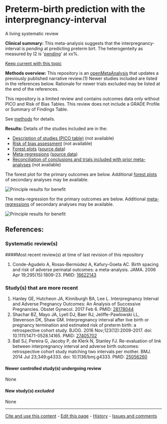 # Preterm-birth prediction with the interpregnancy-interval

A living systematic review

**Clinical summary:** This meta-analysis suggests that the interpregnancy-interval is *pending* at predicting preterm birt. The heterogenteity as measured by I2 is '[pending](http://handbook.cochrane.org/chapter_9/9_5_2_identifying_and_measuring_heterogeneity.htm)' at xx%.

[Keep current with this topic](Keep-up.md)

**Methods overview:** This repository is an [openMetaAnalysis](https://openmetaanalysis.github.io/) that updates a previously published narrative review.(1) Newer studies included are listed in the references below. Rationale for newer trials excluded may be listed at the end of the references. 

This repository is a limited review and contains outcomes data only without PICO and Risk of Bias Tables.  This review does not include a GRADE Profile or Summary of Findings Table.

See [methods](http://openmetaanalysis.github.io/methods.html) for details.

**Results:** Details of the studies included are in the:
* [Description of studies (PICO table)](../../tree/master/study-details/pico-table.md) (not available)
* [Risk of bias assessment](../../tree/master/study-details/risk-of-bias.md) (not available)
* [Forest plots](../../tree/master/forest-plots) ([source data](../../tree/master/data))
* [Meta-regressions](../../tree/master/metaregression) ([source data](../../tree/master/data))
* [Reconciliation of conclusions and trials included with prior meta-analyses](../../tree/master/reconcilation-tables) (not available)

The forest plot for the primary outcomes are below. Additional [forest plots](../../tree/master/forest-plots) of secondary analyses may be available. 

![Principle results for benefit](https://raw.githubusercontent.com/openMetaAnalysis/Preterm-birth-prediction-with-the-interpregnancy-interval/master/forest-plots/Outcome-Primary.png "Principle results for benefit]")

The meta-regression for the primary outcomes are below. Additional [meta-regressions](../../tree/master/metaregression) of secondary analyses may be available. 

![Principle results for benefit](https://raw.githubusercontent.com/openMetaAnalysis/Preterm-birth-prediction-with-the-interpregnancy-interval/master/metaregression/Outcome-Primary.png "Principle results for benefit]")

References:
----------------------------------
### Systematic review(s)
####Most recent review(s) at time of last revision of this repository
1. Conde-Agudelo A, Rosas-Bermúdez A, Kafury-Goeta AC. Birth spacing and risk of adverse perinatal outcomes: a meta-analysis. JAMA. 2006 Apr 19;295(15):1809-23. PMID: [16622143](http://pubmed.gov/16622143)

### Study(s) that are more recent
1. Hanley GE, Hutcheon JA, Kinniburgh BA, Lee L. Interpregnancy Interval and Adverse Pregnancy Outcomes: An Analysis of Successive Pregnancies. Obstet Gynecol. 2017 Feb 6. PMID: [28178044](http://pubmed.gov/28178044)
2. Shachar BZ, Mayo JA, Lyell DJ, Baer RJ, Jeliffe-Pawlowski LL, Stevenson DK,
Shaw GM. Interpregnancy interval after live birth or pregnancy termination and estimated risk of preterm birth: a retrospective cohort study. BJOG. 2016 Nov;123(12):2009-2017. doi: 10.1111/1471-0528.14165. PMID: [27405702](http://pubmed.gov/27405702)
3. Ball SJ, Pereira G, Jacoby P, de Klerk N, Stanley FJ. Re-evaluation of link between interpregnancy interval and adverse birth outcomes: retrospective cohort study matching two intervals per mother. BMJ. 2014 Jul 23;349:g4333. doi: 10.1136/bmj.g4333. PMID: [25056260](http://pubmed.gov/25056260)


#### Newer controlled study(s) undergoing review
None

#### New study(s) *excluded* 
None

-------------------------------
[Cite and use this content](https://github.com/openMetaAnalysis/openMetaAnalysis.github.io/blob/master/reusing.MD)  - [Edit this page](../../edit/master/README.md) - [History](../../commits/master/README.md)  - 
[Issues and comments](../../issues?q=is%3Aboth+is%3Aissue)

